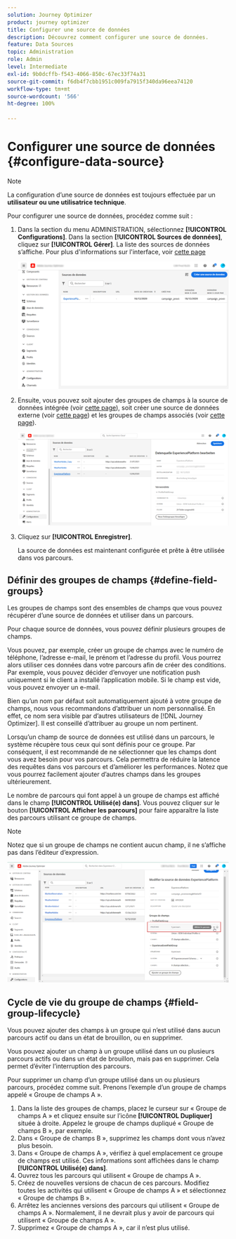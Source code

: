 ```yaml
---
solution: Journey Optimizer
product: journey optimizer
title: Configurer une source de données
description: Découvrez comment configurer une source de données.
feature: Data Sources
topic: Administration
role: Admin
level: Intermediate
exl-id: 9b0dcffb-f543-4066-850c-67ec33f74a31
source-git-commit: f6db4f7cbb1951c009fa7915f340da96eea74120
workflow-type: tm+mt
source-wordcount: '566'
ht-degree: 100%

---
```


# Configurer une source de données {#configure-data-source}


>[!NOTE]
>
>La configuration d’une source de données est toujours effectuée par un **utilisateur ou une utilisatrice technique**.

Pour configurer une source de données, procédez comme suit :

1. Dans la section du menu ADMINISTRATION, sélectionnez **[!UICONTROL Configurations]**. Dans la section **[!UICONTROL Sources de données]**, cliquez sur **[!UICONTROL Gérer]**. La liste des sources de données s’affiche. Pour plus d&#39;informations sur l&#39;interface, voir [cette page](../start/user-interface.md)

   ![](assets/journey18.png)

1. Ensuite, vous pouvez soit ajouter des groupes de champs à la source de données intégrée (voir [cette page](../datasource/adobe-experience-platform-data-source.md)), soit créer une source de données externe (voir [cette page](../datasource/external-data-sources.md)) et les groupes de champs associés (voir [cette page](../datasource/configure-data-sources.md#define-field-groups)).

   ![](assets/journey23.png)

1. Cliquez sur **[!UICONTROL Enregistrer]**.

   La source de données est maintenant configurée et prête à être utilisée dans vos parcours.

## Définir des groupes de champs {#define-field-groups}

Les groupes de champs sont des ensembles de champs que vous pouvez récupérer d’une source de données et utiliser dans un parcours.

Pour chaque source de données, vous pouvez définir plusieurs groupes de champs.

Vous pouvez, par exemple, créer un groupe de champs avec le numéro de téléphone, l’adresse e-mail, le prénom et l’adresse du profil. Vous pourrez alors utiliser ces données dans votre parcours afin de créer des conditions. Par exemple, vous pouvez décider d’envoyer une notification push uniquement si le client a installé l’application mobile. Si le champ est vide, vous pouvez envoyer un e-mail.

Bien qu’un nom par défaut soit automatiquement ajouté à votre groupe de champs, nous vous recommandons d’attribuer un nom personnalisé. En effet, ce nom sera visible par d’autres utilisateurs de [!DNL Journey Optimizer]. Il est conseillé d’attribuer au groupe un nom pertinent.

Lorsqu’un champ de source de données est utilisé dans un parcours, le système récupère tous ceux qui sont définis pour ce groupe. Par conséquent, il est recommandé de ne sélectionner que les champs dont vous avez besoin pour vos parcours. Cela permettra de réduire la latence des requêtes dans vos parcours et d’améliorer les performances. Notez que vous pourrez facilement ajouter d’autres champs dans les groupes ultérieurement.

Le nombre de parcours qui font appel à un groupe de champs est affiché dans le champ **[!UICONTROL Utilisé(e) dans]**. Vous pouvez cliquer sur le bouton **[!UICONTROL Afficher les parcours]** pour faire apparaître la liste des parcours utilisant ce groupe de champs.

>[!NOTE]
>
>Notez que si un groupe de champs ne contient aucun champ, il ne s’affiche pas dans l’éditeur d’expression.

![](assets/journey3bis.png)

## Cycle de vie du groupe de champs {#field-group-lifecycle}

Vous pouvez ajouter des champs à un groupe qui n’est utilisé dans aucun parcours actif ou dans un état de brouillon, ou en supprimer.

Vous pouvez ajouter un champ à un groupe utilisé dans un ou plusieurs parcours actifs ou dans un état de brouillon, mais pas en supprimer. Cela permet d’éviter l’interruption des parcours.

Pour supprimer un champ d’un groupe utilisé dans un ou plusieurs parcours, procédez comme suit. Prenons l’exemple d’un groupe de champs appelé « Groupe de champs A ».

1. Dans la liste des groupes de champs, placez le curseur sur « Groupe de champs A » et cliquez ensuite sur l’icône **[!UICONTROL Dupliquer]** située à droite. Appelez le groupe de champs dupliqué « Groupe de champs B », par exemple.
1. Dans « Groupe de champs B », supprimez les champs dont vous n’avez plus besoin.
1. Dans « Groupe de champs A », vérifiez à quel emplacement ce groupe de champs est utilisé. Ces informations sont affichées dans le champ **[!UICONTROL Utilisé(e) dans]**.
1. Ouvrez tous les parcours qui utilisent « Groupe de champs A ».
1. Créez de nouvelles versions de chacun de ces parcours. Modifiez toutes les activités qui utilisent « Groupe de champs A » et sélectionnez « Groupe de champs B ».
1. Arrêtez les anciennes versions des parcours qui utilisent « Groupe de champs A ». Normalement, il ne devrait plus y avoir de parcours qui utilisent « Groupe de champs A ».
1. Supprimez « Groupe de champs A », car il n’est plus utilisé.
